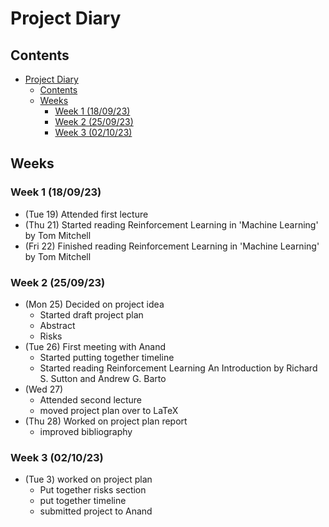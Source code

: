 # Project Diary

## Contents
- [Project Diary](#project-diary)
  - [Contents](#contents)
  - [Weeks](#weeks)
    - [Week 1 (18/09/23)](#week-1-180923)
    - [Week 2 (25/09/23)](#week-2-250923)
    - [Week 3 (02/10/23)](#week-3-021023)


## Weeks

### Week 1 (18/09/23)

 - (Tue 19) Attended first lecture 
 - (Thu 21) Started reading Reinforcement Learning in 'Machine Learning' by Tom Mitchell
 - (Fri 22) Finished reading Reinforcement Learning in 'Machine Learning' by Tom Mitchell

### Week 2 (25/09/23)

 - (Mon 25) Decided on project idea 
   - Started draft project plan 
   -  Abstract
   -  Risks
-  (Tue 26) First meeting with Anand
   - Started putting together timeline
   - Started reading Reinforcement Learning An Introduction by Richard S. Sutton and Andrew G. Barto
 - (Wed 27) 
   - Attended second lecture
   - moved project plan over to LaTeX
 - (Thu 28) Worked on project plan report 
   - improved bibliography

### Week 3 (02/10/23)

 - (Tue 3) worked on project plan
   - Put together risks section 
   - put together timeline 
   - submitted project to Anand
